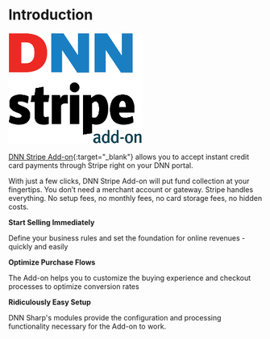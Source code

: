# Introduction 


![](/add-ons/stripe/assets/logo.jpg)


[DNN Stripe Add-on](https://www.dnnsharp.com/dnn/integrations/stripe){:target="_blank"} allows you to accept instant credit card payments through Stripe right on your DNN portal.

With just a few clicks, DNN Stripe Add-on will put fund collection at your fingertips. You don’t need a merchant account or gateway. Stripe handles everything. No setup fees, no monthly fees, no card storage fees, no hidden costs.

**Start Selling Immediately**

Define your business rules and set the foundation for online revenues - quickly and easily

**Optimize Purchase Flows**

The Add-on helps you to customize the buying experience and checkout processes to optimize conversion rates

**Ridiculously Easy Setup**

DNN Sharp's modules provide the configuration and processing functionality necessary for the Add-on to work.